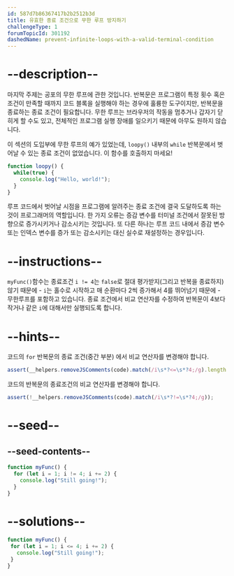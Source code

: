 ```yaml
---
id: 587d7b86367417b2b2512b3d
title: 유효한 종료 조건으로 무한 루프 방지하기
challengeType: 1
forumTopicId: 301192
dashedName: prevent-infinite-loops-with-a-valid-terminal-condition
---
```


# --description--

마지막 주제는 공포의 무한 루프에 관한 것입니다. 반복문은 프로그램이 특정 횟수 혹은 조건이 만족할 때까지 코드 블록을 실행해야 하는 경우에 훌륭한 도구이지만, 반복문을 종료하는 종료 조건이 필요합니다. 무한 루프는 브라우저의 작동을 멈추거나 갑자기 닫히게 할 수도 있고, 전체적인 프로그램 실행 장애를 일으키기 때문에 아무도 원하지 않습니다.

이 섹션의 도입부에 무한 루프의 예가 있었는데, `loopy()` 내부의 `while` 반복문에서 벗어날 수 있는 종료 조건이 없었습니다. 이 함수를 호출하지 마세요!

```js
function loopy() {
  while(true) {
    console.log("Hello, world!");
  }
}
```

루프 코드에서 벗어날 시점을 프로그램에 알려주는 종료 조건에 결국 도달하도록 하는 것이 프로그래머의 역할입니다. 한 가지 오류는 증감 변수를 터미널 조건에서 잘못된 방향으로 증가시키거나 감소시키는 것입니다. 또 다른 하나는 루프 코드 내에서 증감 변수 또는 인덱스 변수를 증가 또는 감소시키는 대신 실수로 재설정하는 경우입니다.

# --instructions--

`myFunc()`함수는 종료조건 `i != 4`는 `false`로 절대 평가받지(그리고 반복을 종료하지) 않기 때문에 - `i`는 홀수로 시작하고 매 순환마다 2씩 증가해서 4를 뛰어넘기 때문에 - 무한루프를 포함하고 있습니다. 종료 조건에서 비교 연산자를 수정하여 반복문이 4보다 작거나 같은 `i`에 대해서만 실행되도록 합니다.

# --hints--

코드의 `for` 반복문의 종료 조건(중간 부분) 에서 비교 연산자를 변경해야 합니다.

```js
assert(__helpers.removeJSComments(code).match(/i\s*?<=\s*?4;/g).length == 1);
```

코드의 반복문의 종료조건의 비교 연산자를 변경해야 합니다.

```js
assert(!__helpers.removeJSComments(code).match(/i\s*?!=\s*?4;/g));
```

# --seed--

## --seed-contents--

```js
function myFunc() {
  for (let i = 1; i != 4; i += 2) {
    console.log("Still going!");
  }
}
```

# --solutions--

```js
function myFunc() {
 for (let i = 1; i <= 4; i += 2) {
   console.log("Still going!");
 }
}
```
